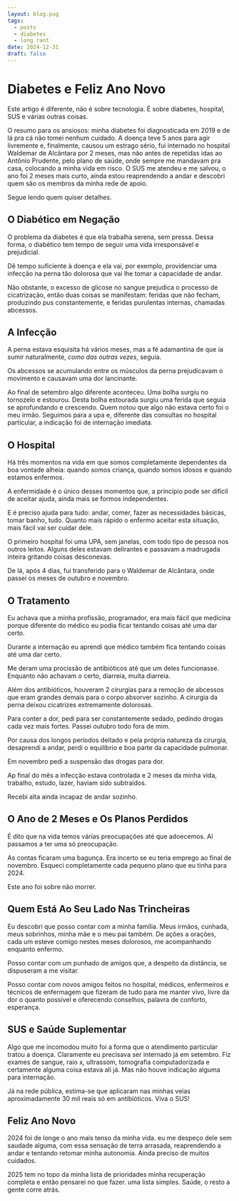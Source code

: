 ```yaml
---
layout: blog.pug
tags:
  - posts
  - diabetes
  - long rant
date: 2024-12-31
draft: false
---
```

# Diabetes e Feliz Ano Novo

Este artigo é diferente, não é sobre tecnologia. É sobre diabetes, hospital, SUS
e várias outras coisas.

O resumo para os ansiosos: minha diabetes foi diagnosticada em 2019 e de lá pra
cá não tomei nenhum cuidado. A doença teve 5 anos para agir livremente e,
finalmente, causou um estrago sério, fui internado no hospital Waldemar de
Alcântara por 2 meses, mas não antes de repetidas idas ao Antônio Prudente, pelo
plano de saúde, onde sempre me mandavam pra casa, colocando a minha vida em
risco. O SUS me atendeu e me salvou, o ano foi 2 meses mais curto, ainda estou
reaprendendo a andar e descobri quem são os membros da minha rede de apoio.

Segue lendo quem quiser detalhes.

## O Diabético em Negação

O problema da diabetes é que ela trabalha serena, sem pressa. Dessa forma, o
diabético tem tempo de seguir uma vida irresponsável e prejudicial.

Dê tempo suficiente à doença e ela vai, por exemplo, providenciar uma infecção
na perna tão dolorosa que vai lhe tomar a capacidade de andar.

Não obstante, o excesso de glicose no sangue prejudica o processo de
cicatrização, então duas coisas se manifestam: feridas que não fecham, produzindo
pus constantemente, e feridas purulentas internas, chamadas abcessos.

## A Infecção

A perna estava esquisita há vários meses, mas a fé adamantina de que ia sumir
naturalmente, _como das outras vezes_, seguia.

Os abcessos se acumulando entre os músculos da perna prejudicavam o movimento e
causavam uma dor lancinante.

Ao final de setembro algo diferente aconteceu. Uma bolha surgiu no tornozelo e
estourou. Desta bolha estourada surgiu uma ferida que seguia se aprofundando e
crescendo. Quem notou que algo não estava certo foi o meu irmão. Seguimos para a
upa e, diferente das consultas no hospital particular, a indicação foi de
internação imediata.

## O Hospital

Há três momentos na vida em que somos completamente dependentes da boa vontade
alheia: quando somos criança, quando somos idosos e quando estamos enfermos.

A enfermidade é o único desses momentos que, a princípio pode ser difícil de
aceitar ajuda, ainda mais se formos independentes.

E é preciso ajuda para tudo: andar, comer, fazer as necessidades básicas, tomar
banho, tudo. Quanto mais rápido o enfermo aceitar esta situação, mais fácil vai
ser cuidar dele.

O primeiro hospital foi uma UPA, sem janelas, com todo tipo de pessoa nos outros
leitos. Alguns deles estavam delirantes e passavam a madrugada inteira gritando
coisas desconexas.

De lá, após 4 dias, fui transferido para o Waldemar de Alcântara, onde passei os
meses de outubro e novembro.

## O Tratamento

Eu achava que a minha profissão, programador, era mais fácil que medicina porque
diferente do médico eu podia ficar tentando coisas até uma dar certo.

Durante a internação eu aprendi que médico também fica tentando coisas até uma
dar certo.

Me deram uma procissão de antibióticos até que um deles funcionasse. Enquanto
não achavam o certo, diarreia, muita diarreia.

Além dos antibióticos, houveram 2 cirurgias para a remoção de abcessos que eram
grandes demais para o corpo absorver sozinho. A cirurgia da perna deixou
cicatrizes extremamente dolorosas.

Para conter a dor, pedi para ser constantemente sedado, pedindo drogas cada vez
mais fortes. Passei outubro todo fora de mim.

Por causa dos longos períodos deitado e pela própria natureza da cirurgia,
desaprendi a andar, perdi o equilíbrio e boa parte da capacidade pulmonar.

Em novembro pedi a suspensão das drogas para dor.

Ap final do mês a infecção estava controlada e 2 meses da minha vida, trabalho,
estudo, lazer, haviam sido subtraídos.

Recebi alta ainda incapaz de andar sozinho.

## O Ano de 2 Meses e Os Planos Perdidos

É dito que na vida temos várias preocupações até que adoecemos. Aí passamos a
ter uma só preocupação.

As contas ficaram uma bagunça. Era incerto se eu teria emprego ao final de
novembro. Esqueci completamente cada pequeno plano que eu tinha para 2024.

Este ano foi sobre não morrer.

## Quem Está Ao Seu Lado Nas Trincheiras

Eu descobri que posso contar com a minha família. Meus irmãos, cunhada, meus
sobrinhos, minha mãe e o meu pai também. De ações a orações, cada um esteve
comigo nestes meses dolorosos, me acompanhando enquanto enfermo.

Posso contar com um punhado de amigos que, a despeito da distância, se
dispuseram a me visitar.

Posso contar com novos amigos feitos no hospital, médicos, enfermeiros e
técnicos de enfermagem que fizeram de tudo para me manter vivo, livre da dor o
quanto possível e oferecendo conselhos, palavra de conforto, esperança.

## SUS e Saúde Suplementar

Algo que me incomodou muito foi a forma que o atendimento particular tratou a
doença. Claramente eu precisava ser internado já em setembro. Fiz exames de
sangue, raio x, ultrassom, tomografia computadorizada e certamente alguma coisa
estava ali já. Mas não houve indicação alguma para internação.

Já na rede pública, estima-se que aplicaram nas minhas veias aproximadamente 30
mil reais só em antibióticos. Viva o SUS!

## Feliz Ano Novo

2024 foi de longe o ano mais tenso da minha vida. eu me despeço dele sem saudade
alguma, com essa sensação de terra arrasada, reaprendendo a andar e tentando
retomar minha autonomia. Ainda preciso de muitos cuidados.

2025 tem no topo da minha lista de prioridades minha recuperação completa e
então pensarei no que fazer. uma lista simples. Saúde, o resto a gente corre
atrás.
